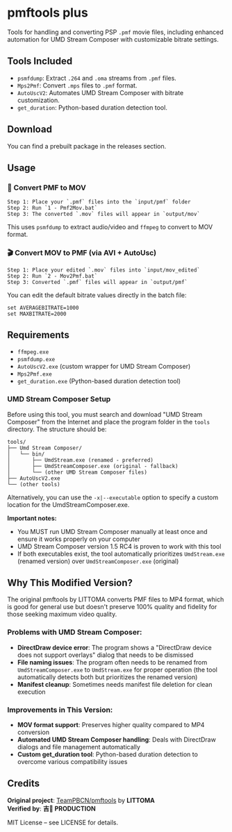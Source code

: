# pmftools plus

Tools for handling and converting PSP `.pmf` movie files, including enhanced automation for UMD Stream Composer with customizable bitrate settings.

## Tools Included

* `psmfdump`: Extract `.264` and `.oma` streams from `.pmf` files.
* `Mps2Pmf`: Convert `.mps` files to `.pmf` format.
* `AutoUscV2`: Automates UMD Stream Composer with bitrate customization.
* `get_duration`: Python-based duration detection tool.

## Download

You can find a prebuilt package in the releases section.

## Usage

### 🔄 Convert PMF to MOV

```
Step 1: Place your `.pmf` files into the `input/pmf` folder  
Step 2: Run `1 - Pmf2Mov.bat`  
Step 3: The converted `.mov` files will appear in `output/mov`
```

This uses `psmfdump` to extract audio/video and `ffmpeg` to convert to MOV format.

### 🎬 Convert MOV to PMF (via AVI + AutoUsc)

```
Step 1: Place your edited `.mov` files into `input/mov_edited`  
Step 2: Run `2 - Mov2Pmf.bat`  
Step 3: Converted `.pmf` files will appear in `output/pmf`
```

You can edit the default bitrate values directly in the batch file:
```batch
set AVERAGEBITRATE=1000
set MAXBITRATE=2000
```

## Requirements

* `ffmpeg.exe`
* `psmfdump.exe`
* `AutoUscV2.exe` (custom wrapper for UMD Stream Composer)
* `Mps2Pmf.exe`
* `get_duration.exe` (Python-based duration detection tool)

### UMD Stream Composer Setup

Before using this tool, you must search and download "UMD Stream Composer" from the Internet and place the program folder in the `tools` directory. The structure should be:

```
tools/
├── Umd Stream Composer/
│   └── bin/
│       ├── UmdStream.exe (renamed - preferred)
│       ├── UmdStreamComposer.exe (original - fallback)
│       └── (other UMD Stream Composer files)
├── AutoUscV2.exe
└── (other tools)
```

Alternatively, you can use the `-x|--executable` option to specify a custom location for the UmdStreamComposer.exe.

**Important notes:**
- You MUST run UMD Stream Composer manually at least once and ensure it works properly on your computer
- UMD Stream Composer version 1.5 RC4 is proven to work with this tool
- If both executables exist, the tool automatically prioritizes `UmdStream.exe` (renamed version) over `UmdStreamComposer.exe` (original)

## Why This Modified Version?

The original pmftools by LITTOMA converts PMF files to MP4 format, which is good for general use but doesn't preserve 100% quality and fidelity for those seeking maximum video quality.

### Problems with UMD Stream Composer:
- **DirectDraw device error**: The program shows a "DirectDraw device does not support overlays" dialog that needs to be dismissed
- **File naming issues**: The program often needs to be renamed from `UmdStreamComposer.exe` to `UmdStream.exe` for proper operation (the tool automatically detects both but prioritizes the renamed version)
- **Manifest cleanup**: Sometimes needs manifest file deletion for clean execution

### Improvements in This Version:
- **MOV format support**: Preserves higher quality compared to MP4 conversion
- **Automated UMD Stream Composer handling**: Deals with DirectDraw dialogs and file management automatically
- **Custom get_duration tool**: Python-based duration detection to overcome various compatibility issues

## Credits

**Original project**: [TeamPBCN/pmftools](https://github.com/TeamPBCN/pmftools/) by **LITTOMA**  
**Verified by**: **吉🐣 PRODUCTION**

MIT License – see LICENSE for details.